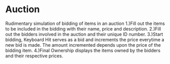 # Auction
Rudimentary simulation of bidding of items in an auction
1.)Fill out the items to be included in the bidding with their name, price and description.
2.)Fill out the bidders involved in the auction and their unique ID number.
3.)Start bidding, Keyboard Hit serves as a bid and increments the price everytime a new bid is made. The amount incremented depends upon the price of the bidding item.
4.)Final Ownership displays the items owned by the bidders and their respective prices.

